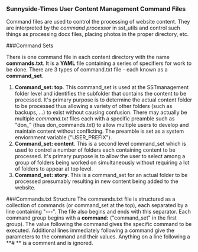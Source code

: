 ### Sunnyside-Times User Content Management Command Files
Command files are used to control the processing of website content.  They are interpreted by
the *command processor* in sst_utils and control such things as processing docx files, placing photos
in the proper directory, etc. 

###Command Sets

There is one command file in each content directory with the name **commands.txt**.  It is a **YAML** file
containing a series of specifiers for work to be done.  There are 3 types of command.txt file - each known 
as a **command_set**. 

1.  **Command_set: top**.  This command_set is used at the SSTmanagement folder level and identifies the subfolder
that contains the content to be processed.  It's primary purpose is to determine the actual content
folder to be processed thus allowing a variety of other folders (such as backups, ...) to exist without
causing confusion.  There may actually be multiple *command.txt* files each with a specific preamble
such as "don_" (thus don_commands.txt) to allow multiple users to develop and maintain content without
conflicting.  The preamble is set as a system enviornment variable ("USER_PREFIX").
2. **Command_set: content**. This is a second level command_set which is used to control a number
of folders each containing content to be processed.  It's primary purpose is to allow the user to 
select among a group of folders being worked on simultaneously without requiring a lot of folders 
to appear at top level.  
3. **Command_set: story**.  This is a command_set for an actual folder to be processed presumably 
resulting in new content being added to the website.

###Commands.txt Structure
The commands.txt file is structured as a collection of commands (or command_set at the top), each
separated by a line containing "**---**".  The file also begins and ends with this separator.
Each command group begins with a **command:** ("command_set" in the first group).  The value 
following the command gives the specific command to be executed. Additional lines immediately
following a command give the parameters to the command and their values.  Anything on a line following
a **# ** is a comment and is ignored.


